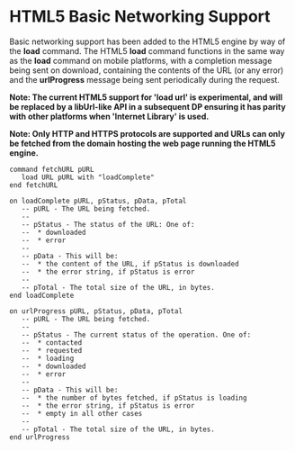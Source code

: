 # HTML5 Basic Networking Support

Basic networking support has been added to the HTML5 engine by way of the **load** command. The HTML5 **load** command functions in the same way as the **load** command on mobile platforms, with a completion message being sent on download, containing the contents of the URL (or any error) and the **urlProgress** message being sent periodically during the request.

**Note: The current HTML5 support for 'load url' is experimental, and will be replaced by a libUrl-like API in a subsequent DP ensuring it has parity with other platforms when 'Internet Library' is used.**

**Note: Only HTTP and HTTPS protocols are supported and URLs can only be fetched from the domain hosting the web page running the HTML5 engine.**

```
command fetchURL pURL
   load URL pURL with "loadComplete"
end fetchURL

on loadComplete pURL, pStatus, pData, pTotal
   -- pURL - The URL being fetched.
   --
   -- pStatus - The status of the URL: One of:
   --  * downloaded
   --  * error
   --
   -- pData - This will be:
   --  * the content of the URL, if pStatus is downloaded
   --  * the error string, if pStatus is error
   --
   -- pTotal - The total size of the URL, in bytes.
end loadComplete

on urlProgress pURL, pStatus, pData, pTotal
   -- pURL - The URL being fetched.
   --
   -- pStatus - The current status of the operation. One of:
   --  * contacted
   --  * requested
   --  * loading
   --  * downloaded
   --  * error
   --
   -- pData - This will be:
   --  * the number of bytes fetched, if pStatus is loading
   --  * the error string, if pStatus is error
   --  * empty in all other cases
   --
   -- pTotal - The total size of the URL, in bytes.
end urlProgress
```
